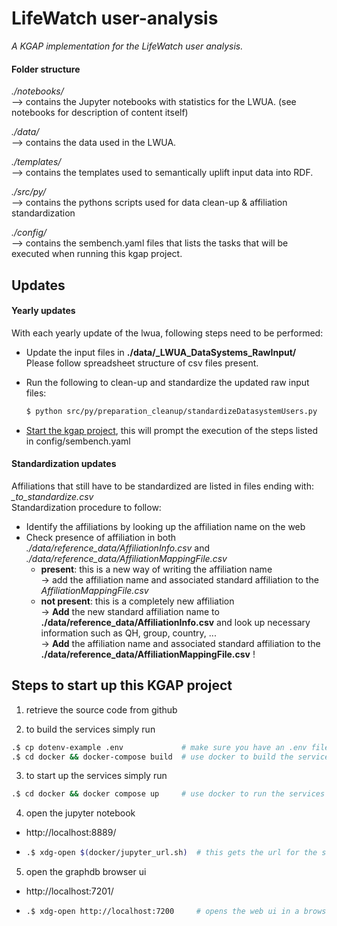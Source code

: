 # LifeWatch user-analysis

*A KGAP implementation for the LifeWatch user analysis.*

#### Folder structure

*./notebooks/*  
--> contains the Jupyter notebooks with statistics for the LWUA. (see notebooks for description of content itself)   

*./data/*  
--> contains the data used in the LWUA.

*./templates/*  
--> contains the templates used to semantically uplift input data into RDF.

*./src/py/*  
--> contains the pythons scripts used for data clean-up & affiliation standardization

*./config/*  
--> contains the sembench.yaml files that lists the tasks that will be executed when running this kgap project. 



## Updates

#### Yearly updates

With each yearly update of the lwua, following steps need to be performed: 
- Update the input files in **./data/_LWUA_DataSystems_RawInput/**   
Please follow spreadsheet structure of csv files present.

- Run the following to clean-up and standardize the updated raw input files:
  ```bash
  $ python src/py/preparation_cleanup/standardizeDatasystemUsers.py
  ```

- [Start the kgap project](##Steps-to-start-up-this-KGAP-project), this will prompt the execution of the steps listed in config/sembench.yaml

#### Standardization updates

Affiliations that still have to be standardized are listed in files ending with: *_to_standardize.csv*  
Standardization procedure to follow:  
- Identify the affiliations by looking up the affiliation name on the web
- Check presence of affiliation in both  
*./data/reference_data/AffiliationInfo.csv* and  
*./data/reference_data/AffiliationMappingFile.csv* 
  - **present**: this is a new way of writing the affiliation name  
  -> add the affiliation name and associated standard affiliation to the *AffiliationMappingFile.csv*  
  - **not present**: this is a completely new affiliation  
  -> **Add** the new standard affiliation name to **./data/reference_data/AffiliationInfo.csv** and look up necessary information such as QH, group, country, ...  
  -> **Add** the affiliation name and associated standard affiliation to the **./data/reference_data/AffiliationMappingFile.csv**  !

## Steps to start up this KGAP project

1. retrieve the source code from github

2. to build the services simply run 

```bash
.$ cp dotenv-example .env             # make sure you have an .env file
.$ cd docker && docker-compose build  # use docker to build the services 
```

3. to start up the services simply run 

```bash
.$ cd docker && docker compose up     # use docker to run the services 
```

4. open the jupyter notebook
 
- http://localhost:8889/
- ```bash
  .$ xdg-open $(docker/jupyter_url.sh)  # this gets the url for the service and opens a browser to it
  ```

5. open the graphdb browser ui

- http://localhost:7201/
- ```bash
  .$ xdg-open http://localhost:7200     # opens the web ui in a browser
  ```
